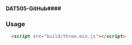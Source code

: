 #### DAT505-GitHub####
### Usage ###
```html
  <script src="build/three.min.js"></script>
```
```javascript
```
